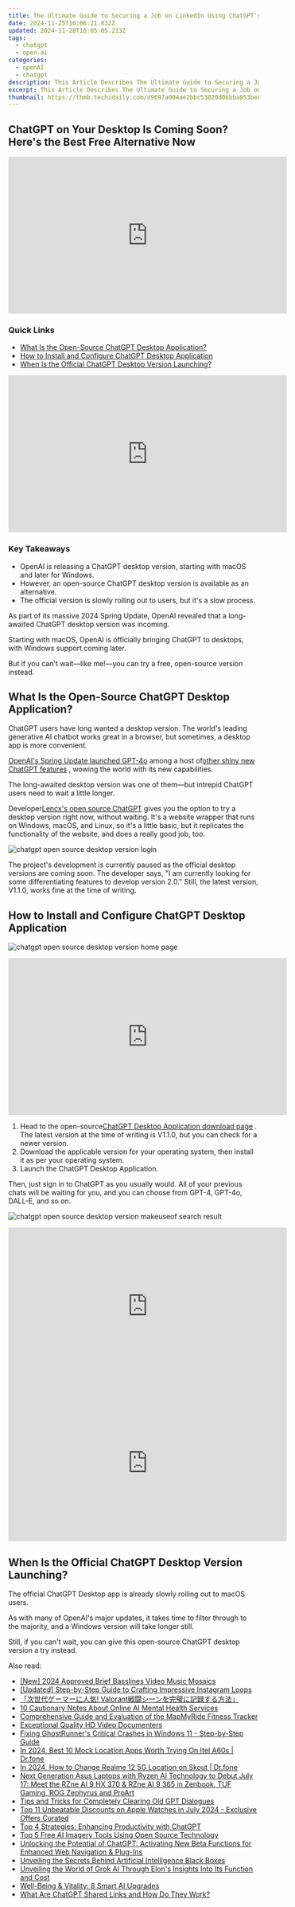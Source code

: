 ```yaml
---
title: The Ultimate Guide to Securing a Job on LinkedIn Using ChatGPT's Powerful Tools (Top 10 Ways)
date: 2024-11-25T16:06:21.832Z
updated: 2024-11-28T16:05:05.213Z
tags:
  - chatgpt
  - open-ai
categories:
  - openAI
  - chatgpt
description: This Article Describes The Ultimate Guide to Securing a Job on LinkedIn Using ChatGPT's Powerful Tools (Top 10 Ways)
excerpt: This Article Describes The Ultimate Guide to Securing a Job on LinkedIn Using ChatGPT's Powerful Tools (Top 10 Ways)
thumbnail: https://thmb.techidaily.com/d9697a004ae2bbc53020d06bba853be86eb98852ff5592973ceaa096b1863e66.jpg
---
```


## ChatGPT on Your Desktop Is Coming Soon? Here's the Best Free Alternative Now

<!-- affiliate ads begin -->
<iframe width="560" height="315" src="https://www.youtube.com/embed/U_aNKnMTPjo?si=Og_mEt7NP3Fbsg2n&autoplay=1" title="YouTube video player" frameborder="0" allow="accelerometer; autoplay; clipboard-write; encrypted-media; gyroscope; picture-in-picture; web-share" referrerpolicy="strict-origin-when-cross-origin" allowfullscreen></iframe>
<!-- affiliate ads end -->

### Quick Links

* [What Is the Open-Source ChatGPT Desktop Application?](https://www.makeuseof.com/cant-wait-for-the-chatgpt-desktop-app-try-this-open-source-alternative-instead/#what-is-the-open-source-chatgpt-desktop-application)
* [How to Install and Configure ChatGPT Desktop Application](https://www.makeuseof.com/cant-wait-for-the-chatgpt-desktop-app-try-this-open-source-alternative-instead/#how-to-install-and-configure-chatgpt-desktop-application)
* [When Is the Official ChatGPT Desktop Version Launching?](https://www.makeuseof.com/cant-wait-for-the-chatgpt-desktop-app-try-this-open-source-alternative-instead/#when-is-the-official-chatgpt-desktop-version-launching)

<!-- affiliate ads begin -->
<iframe width="560" height="315" src="https://www.youtube.com/embed/NTQGoOOiJzs?si=zbZwflEfXgBY3qbs&autoplay=1" title="YouTube video player" frameborder="0" allow="accelerometer; autoplay; clipboard-write; encrypted-media; gyroscope; picture-in-picture; web-share" referrerpolicy="strict-origin-when-cross-origin" allowfullscreen></iframe>
<!-- affiliate ads end -->

### Key Takeaways

* OpenAI is releasing a ChatGPT desktop version, starting with macOS and later for Windows.
* However, an open-source ChatGPT desktop version is available as an alternative.
* The official version is slowly rolling out to users, but it's a slow process.

 As part of its massive 2024 Spring Update, OpenAI revealed that a long-awaited ChatGPT desktop version was incoming.

 Starting with macOS, OpenAI is officially bringing ChatGPT to desktops, with Windows support coming later.

 But if you can't wait—like me!—you can try a free, open-source version instead.

## What Is the Open-Source ChatGPT Desktop Application?

 ChatGPT users have long wanted a desktop version. The world's leading generative AI chatbot works great in a browser, but sometimes, a desktop app is more convenient.

[OpenAI's Spring Update launched GPT-4o](https://www.makeuseof.com/how-gpt-4o-works-is-it-free/) among a host of[other shiny new ChatGPT features](https://www.makeuseof.com/chatgpt-new-features-spring-update/) , wowing the world with its new capabilities.

 The long-awaited desktop version was one of them—but intrepid ChatGPT users need to wait a little longer.

 Developer[Lencx's open source ChatGPT](https://github.com/lencx/ChatGPT) gives you the option to try a desktop version right now, without waiting. It's a website wrapper that runs on Windows, macOS, and Linux, so it's a little basic, but it replicates the functionality of the website, and does a really good job, too.

![chatgpt open source desktop version login](https://static1.makeuseofimages.com/wordpress/wp-content/uploads/2024/05/chatgpt-open-source-desktop-version-login.jpg)

 The project's development is currently paused as the official desktop versions are coming soon. The developer says, "I am currently looking for some differentiating features to develop version 2.0." Still, the latest version, V1.1.0, works fine at the time of writing.

## How to Install and Configure ChatGPT Desktop Application

![chatgpt open source desktop version home page](https://static1.makeuseofimages.com/wordpress/wp-content/uploads/2024/05/chatgpt-open-source-desktop-version-home-page.jpg)

<!-- affiliate ads begin -->
<iframe width="560" height="315" src="https://www.youtube.com/embed/LeKJBWb6Jhk?si=AnViizAPiIT1YCRA&autoplay=1" title="YouTube video player" frameborder="0" allow="accelerometer; autoplay; clipboard-write; encrypted-media; gyroscope; picture-in-picture; web-share" referrerpolicy="strict-origin-when-cross-origin" allowfullscreen></iframe>
<!-- affiliate ads end -->

1. Head to the open-source[ChatGPT Desktop Application download page](https://github.com/lencx/ChatGPT/releases/tag/v1.1.0) . The latest version at the time of writing is V1.1.0, but you can check for a newer version.
2. Download the applicable version for your operating system, then install it as per your operating system.
3. Launch the ChatGPT Desktop Application.

 Then, just sign in to ChatGPT as you usually would. All of your previous chats will be waiting for you, and you can choose from GPT-4, GPT-4o, DALL-E, and so on.

![chatgpt open source desktop version makeuseof search result](https://static1.makeuseofimages.com/wordpress/wp-content/uploads/2024/05/chatgpt-open-source-desktop-version-makeuseof-search-result.jpg)

<!-- affiliate ads begin -->
<iframe width="560" height="315" src="https://www.youtube.com/embed/sXLLPY11of0?si=-3YNnpnO0wbc0K_-&autoplay=1" title="YouTube video player" frameborder="0" allow="accelerometer; autoplay; clipboard-write; encrypted-media; gyroscope; picture-in-picture; web-share" referrerpolicy="strict-origin-when-cross-origin" allowfullscreen></iframe>
<!-- affiliate ads end -->

<!-- affiliate ads begin -->
<iframe width="560" height="315" src="https://www.youtube.com/embed/-yZKNLxj3po?si=-RbF6nCJEVlHWP-M&autoplay=1" title="YouTube video player" frameborder="0" allow="accelerometer; autoplay; clipboard-write; encrypted-media; gyroscope; picture-in-picture; web-share" referrerpolicy="strict-origin-when-cross-origin" allowfullscreen></iframe>
<!-- affiliate ads end -->

## When Is the Official ChatGPT Desktop Version Launching?

 The official ChatGPT Desktop app is already slowly rolling out to macOS users.

 As with many of OpenAI's major updates, it takes time to filter through to the majority, and a Windows version will take longer still.

 Still, if you can't wait, you can give this open-source ChatGPT desktop version a try instead.

<ins class="adsbygoogle"
     style="display:block"
     data-ad-format="autorelaxed"
     data-ad-client="ca-pub-7571918770474297"
     data-ad-slot="1223367746"></ins>

<ins class="adsbygoogle"
     style="display:block"
     data-ad-client="ca-pub-7571918770474297"
     data-ad-slot="8358498916"
     data-ad-format="auto"
     data-full-width-responsive="true"></ins>

<span class="atpl-alsoreadstyle">Also read:</span>
<div><ul>
<li><a href="https://youtube-lab.techidaily.com/024-approved-brief-basslines-video-music-mosaics/"><u>[New] 2024 Approved Brief Basslines Video Music Mosaics</u></a></li>
<li><a href="https://instagram-video-recordings.techidaily.com/updated-step-by-step-guide-to-crafting-impressive-instagram-loops/"><u>[Updated] Step-by-Step Guide to Crafting Impressive Instagram Loops</u></a></li>
<li><a href="https://some-knowledge.techidaily.com/valorant/"><u>「次世代ゲーマーに人気! Valorant戦闘シーンを完璧に記録する方法」</u></a></li>
<li><a href="https://tech-haven.techidaily.com/10-cautionary-notes-about-online-ai-mental-health-services/"><u>10 Cautionary Notes About Online AI Mental Health Services</u></a></li>
<li><a href="https://buynow-info.techidaily.com/comprehensive-guide-and-evaluation-of-the-mapmyride-fitness-tracker/"><u>Comprehensive Guide and Evaluation of the MapMyRide Fitness Tracker</u></a></li>
<li><a href="https://screen-recording.techidaily.com/exceptional-quality-hd-video-documenters/"><u>Exceptional Quality HD Video Documenters</u></a></li>
<li><a href="https://win-able.techidaily.com/fixing-ghostrunners-critical-crashes-in-windows-11-step-by-step-guide/"><u>Fixing GhostRunner's Critical Crashes in Windows 11 - Step-by-Step Guide</u></a></li>
<li><a href="https://change-location.techidaily.com/in-2024-best-10-mock-location-apps-worth-trying-on-itel-a60s-drfone-by-drfone-virtual-android/"><u>In 2024, Best 10 Mock Location Apps Worth Trying On Itel A60s | Dr.fone</u></a></li>
<li><a href="https://location-social.techidaily.com/in-2024-how-to-change-realme-12-5g-location-on-skout-drfone-by-drfone-virtual-android/"><u>In 2024, How to Change Realme 12 5G Location on Skout | Dr.fone</u></a></li>
<li><a href="https://hardware-tips.techidaily.com/next-generation-asus-laptops-with-ryzen-ai-technology-to-debut-july-17-meet-the-rzne-ai-9-hx-370-and-rzne-ai-9-365-in-zenbook-tuf-gaming-rog-zephyrus-and-pr27/"><u>Next Generation Asus Laptops with Ryzen AI Technology to Debut July 17: Meet the RZne AI 9 HX 370 & RZne AI 9 365 in Zenbook, TUF Gaming, ROG Zephyrus and ProArt</u></a></li>
<li><a href="https://tech-haven.techidaily.com/tips-and-tricks-for-completely-clearing-old-gpt-dialogues/"><u>Tips and Tricks for Completely Clearing Old GPT Dialogues</u></a></li>
<li><a href="https://tech-renaissance.techidaily.com/top-11-unbeatable-discounts-on-apple-watches-in-july-2024-exclusive-offers-curated/"><u>Top 11 Unbeatable Discounts on Apple Watches in July 2024 - Exclusive Offers Curated</u></a></li>
<li><a href="https://tech-haven.techidaily.com/top-4-strategies-enhancing-productivity-with-chatgpt/"><u>Top 4 Strategies: Enhancing Productivity with ChatGPT</u></a></li>
<li><a href="https://tech-haven.techidaily.com/top-5-free-ai-imagery-tools-using-open-source-technology/"><u>Top 5 Free AI Imagery Tools Using Open Source Technology</u></a></li>
<li><a href="https://tech-haven.techidaily.com/unlocking-the-potential-of-chatgpt-activating-new-beta-functions-for-enhanced-web-navigation-and-plug-ins/"><u>Unlocking the Potential of ChatGPT: Activating New Beta Functions for Enhanced Web Navigation & Plug-Ins</u></a></li>
<li><a href="https://tech-haven.techidaily.com/unveiling-the-secrets-behind-artificial-intelligence-black-boxes/"><u>Unveiling the Secrets Behind Artificial Intelligence Black Boxes</u></a></li>
<li><a href="https://tech-haven.techidaily.com/unveiling-the-world-of-grok-ai-through-elons-insights-into-its-function-and-cost/"><u>Unveiling the World of Grok AI Through Elon's Insights Into Its Function and Cost</u></a></li>
<li><a href="https://tech-haven.techidaily.com/well-being-and-vitality-8-smart-ai-upgrades/"><u>Well-Being & Vitality: 8 Smart AI Upgrades</u></a></li>
<li><a href="https://tech-haven.techidaily.com/what-are-chatgpt-shared-links-and-how-do-they-work/"><u>What Are ChatGPT Shared Links and How Do They Work?</u></a></li>
</ul></div>

